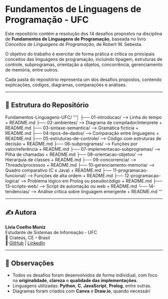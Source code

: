 # Fundamentos de Linguagens de Programação - UFC

Este repositório contém a resolução dos 14 desafios propostos na disciplina de **Fundamentos de Linguagens de Programação**, baseada no livro _Conceitos de Linguagens de Programação_, de Robert W. Sebesta.

O objetivo do trabalho é exercitar de forma prática e crítica os principais conceitos das linguagens de programação, incluindo tipagem, estruturas de controle, subprogramas, orientação a objetos, concorrência, gerenciamento de memória, entre outros.

Cada pasta do repositório representa um dos desafios propostos, contendo explicações, códigos, diagramas, comparações e análises.

---

## 📂 Estrutura do Repositório

Fundamentos-Linguagens-UFC/
‘‘‘│
├── 01-introducao/ --> Linha do tempo + README.md
├── 02-ambientes/ --> Diagrama de compilador/interprete + README.md
├── 03-sintaxe-semantica/ --> Gramática fictícia + README.md
├── 04-tipos-de-dados/ --> Comparação entre linguagens + README.md
├── 05-estruturas-de-controle/ --> Código com estruturas de decisão + README.md
├── 06-subprogramas/ --> Funções por valor/referência + README.md
├── 07-implementacao-subprogramas/ --> Pilha de chamadas + README.md
├── 08-orientacao-objetos/ --> Hierarquia de classes + README.md
├── 09-concorrencia/ --> Threads/processos + README.md
├── 10-gerenciamento-memoria/ --> Quadro comparativo (C x Java) + README.md
├── 11-programacao-funcional/ --> Funções de alta ordem + README.md
├── 12-programacao-logica/ --> Problema lógico em Prolog ou pseudocódigo + README.md
├── 13-scripts-web/ --> Script de automação ou web + README.md
└── 14-tendencias/ --> Análise crítica sobre linguagem emergente + README.md ‘‘‘


---

## ✍️ Autora

**Lívia Coelho Muniz**  
Estudante de Sistemas de Informação - UFC  
📌 Crateús, CE – Brasil  
🔗 [GitHub](https://github.com/liviacoelho-mz) | [LinkedIn](https://www.linkedin.com/in/lívia-coelho810)

---

## 📌 Observações

- Todos os desafios foram desenvolvidos de forma individual, com foco na **originalidade**, **clareza** e **qualidade das implementações**.
- Linguagens utilizadas: **Python**, **C**, **JavaScript**, **Prolog**, entre outras.
- Diagramas foram criados com **Canva** e **Draw.io**, quando necessári
